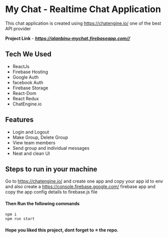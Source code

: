 

# My Chat - Realtime Chat Application

This chat application is created using https://chatengine.io/ one of the best API provider

**Project Link** - ***https://alanbinu-mychat.firebaseapp.com//***

## Tech We Used

- ReactJs
- Firebase Hosting
- Google Auth
- facebook Auth
- Firebase Storage
- React-Dom
- React Redux
- ChatEngine.io

## Features

- Login and Logout
- Make Group, Delete Group
- View team members
- Send group and individual messages
- Neat and clean UI

## Steps to run in your machine

Go to https://chatengine.io/  and create one app and copy your app id to env and also create a https://console.firebase.google.com/ firebase app and copy the app config details to firebase.js file

#### Then Run the following commands
```
npm i
npm run start
```




#### Hope you liked this project, dont forget to ⭐ the repo.
